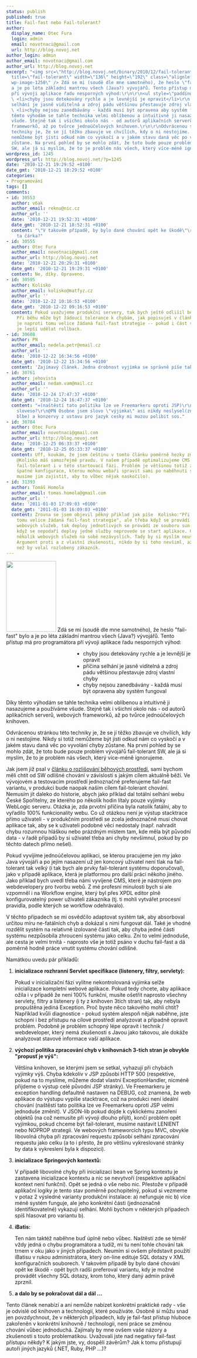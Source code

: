 ```yaml
---
status: publish
published: true
title: Fail-fast nebo Fail-tolerant?
author:
  display_name: Otec Fura
  login: admin
  email: novotnaci@gmail.com
  url: http://blog.novoj.net
author_login: admin
author_email: novotnaci@gmail.com
author_url: http://blog.novoj.net
excerpt: "<img src=\"http://blog.novoj.net/binary/2010/12/fail-tolerant.png\" alt=\"\"
  title=\"fail-tolerant\" width=\"136\" height=\"192\" class=\"alignleft size-full
  wp-image-1250\" /> Zdá se mi (soudě dle mne samotného), že heslo \"fail-fast\" bylo
  a je po léta základní mantrou všech (Java?) vývojářů. Tento přístup má pro programátora
  pří vývoji aplikace řadu nesporných výhod:\r\n\r\n<ul style=\"padding-left: 15em;\">\r\n
  \ <li>chyby jsou detekovány rychle a je levnější je opravit</li>\r\n  <li>příčina
  selhání je jasně viditelná a zdroj pádu většinou přestavuje zdroj vlastní chyby</li>\r\n
  \ <li>chyby nejsou zanedbávány - každá musí být opravena aby systém fungoval</li>\r\n</ul>\r\n\r\nDíky
  těmto výhodám se tahle technika velmi oblíbenou a intuitivně ji nasazujeme a používáme
  všude. Stejně tak i všichni okolo nás - od autorů aplikačních serverů, webových
  frameworků, až po tvůrce jednoúčelových knihoven.\r\n\r\nOdvrácenou stránkou této
  techniky je, že se jí těžko zbavuje ve chvílích, kdy o ni nestojíme. Nikdy si totiž
  nemůžeme být jisti odkud nám co vyskočí a v jakém stavu daná věc po vyvolání chyby
  zůstane. Na první pohled by se mohlo zdát, že toto bude pouze problém vývojářů fail-tolerant
  SW, ale já si myslím, že to je problém nás všech, který více-méně ignorujeme.\r\n\r\n"
wordpress_id: 1245
wordpress_url: http://blog.novoj.net/?p=1245
date: '2010-12-21 19:29:52 +0100'
date_gmt: '2010-12-21 18:29:52 +0100'
categories:
- Programování
tags: []
comments:
- id: 30553
  author: v6ak
  author_email: reknu@nic.cz
  author_url: ''
  date: '2010-12-21 19:52:31 +0100'
  date_gmt: '2010-12-21 18:52:31 +0100'
  content: "\"V takovém případě, by bylo dané chování opět ke škodě\"\r\nPatří tam
    ta čárka?"
- id: 30555
  author: Otec Fura
  author_email: novotnaci@gmail.com
  author_url: http://blog.novoj.net
  date: '2010-12-21 20:29:31 +0100'
  date_gmt: '2010-12-21 19:29:31 +0100'
  content: Ne, díky. Opraveno.
- id: 30595
  author: Kolisko
  author_email: kolisko@matfyz.cz
  author_url: ''
  date: '2010-12-22 10:16:53 +0100'
  date_gmt: '2010-12-22 09:16:53 +0100'
  content: Pokud uvažujeme produkční servery, tak bych ještě odlišil běh a start aplikace.
    Při běhu může být žádoucí tolerance k chybám, jak popisuješ v článku. Při startu
    je naproti tomu velice žádaná fail-fast strategie -- pokud i část systému nenaběhne,
    je lepší udělat rollback.
- id: 30608
  author: PN
  author_email: nedela.petr@email.cz
  author_url: ''
  date: '2010-12-22 16:34:56 +0100'
  date_gmt: '2010-12-22 15:34:56 +0100'
  content: 'Zajímavý článek. Jedna drobnost vyjímka se správně píše takto: výjimka.'
- id: 30761
  author: jehovista
  author_email: nedam.vam@mail.cz
  author_url: ''
  date: '2010-12-24 17:47:37 +0100'
  date_gmt: '2010-12-24 16:47:37 +0100'
  content: "=(naštěstí tato politika lze ve Freemarkeru oproti JSP)\r\nnechybi tam
    sloveso?\r\n@PN Osobne jsem slovo \"výjimka\" asi nikdy neslysel(zni mi to dost
    blbe) a konzervy z ustavu pro jazyk cesky mi muzou polibit sos."
- id: 30784
  author: Otec Fura
  author_email: novotnaci@gmail.com
  author_url: http://blog.novoj.net
  date: '2010-12-25 06:33:37 +0100'
  date_gmt: '2010-12-25 05:33:37 +0100'
  content: Uff, koukám, že jsem češtinu v tomto článku poměrně hezky zmasakroval.
    @Kolisko máš samozřejmě pravdu. V našem případě optimalizujeme CMS tak aby bylo
    fail-tolerant i v této startovací fázi. Problém je většinou totiž záležitostí
    špatné konfigurace, kterou mohou webaři spravit sami po naběhnutí systému (tj.
    musíme jim zajistit, aby to vůbec nějak naskočilo).
- id: 31393
  author: Tomáš Homola
  author_email: tomas.homola@gmail.com
  author_url: ''
  date: '2011-01-03 17:09:03 +0100'
  date_gmt: '2011-01-03 16:09:03 +0100'
  content: Zrovna se jsem objevil pěkný přiklad jak píše  Kolisko:"Při startu je naproti
    tomu velice žádaná fail-fast strategie", ale třeba když se provádí deploy Jaxws
    webových služeb, tak deploy jednotlivých se provádí ze souboru sun-jaxws.xml a
    když se nepodaří deploy jedné služby neprovede se start aplikace. Což když máte
    několik webových služeb na sobě nezávyslích. Tady by si myslím neuškodilo fail-tolerant.
    Argument proti a z vlastní zkušenosti, nikdo by si toho nevšiml, až do té doby
    než by volal rozlobený zákazník.
---
```

<p><img src="http://blog.novoj.net/binary/2010/12/fail-tolerant.png" alt="" title="fail-tolerant" width="136" height="192" class="alignleft size-full wp-image-1250" /> Zdá se mi (soudě dle mne samotného), že heslo "fail-fast" bylo a je po léta základní mantrou všech (Java?) vývojářů. Tento přístup má pro programátora pří vývoji aplikace řadu nesporných výhod:</p>
<ul style="padding-left: 15em;">
<li>chyby jsou detekovány rychle a je levnější je opravit</li>
<li>příčina selhání je jasně viditelná a zdroj pádu většinou přestavuje zdroj vlastní chyby</li>
<li>chyby nejsou zanedbávány - každá musí být opravena aby systém fungoval</li>
</ul>
<p>Díky těmto výhodám se tahle technika velmi oblíbenou a intuitivně ji nasazujeme a používáme všude. Stejně tak i všichni okolo nás - od autorů aplikačních serverů, webových frameworků, až po tvůrce jednoúčelových knihoven.</p>
<p>Odvrácenou stránkou této techniky je, že se jí těžko zbavuje ve chvílích, kdy o ni nestojíme. Nikdy si totiž nemůžeme být jisti odkud nám co vyskočí a v jakém stavu daná věc po vyvolání chyby zůstane. Na první pohled by se mohlo zdát, že toto bude pouze problém vývojářů fail-tolerant SW, ale já si myslím, že to je problém nás všech, který více-méně ignorujeme.</p>
<p><a id="more"></a><a id="more-1245"></a></p>
<p>Jak jsem již psal v <a href="http://blog.novoj.net/2009/08/07/odlisujete-v-aplikaci-vyvojove-testovaci-a-produkcni-prostredi/">článku o rozlišování běhových prostředí</a>, sami bychom měli chtít od SW odlišné chování v závislosti s jakým cílem aktuálně běží. Ve vývojovém a testovacím prostředí jednoznačně preferujeme fail-fast variantu, v produkci bude naopak naším cílem fail-tolerant chování. Nemusím jít daleko do historie, abych jako příklad dal totální selhání webu České Spořitelny, ze kterého po několik hodin lítaly pouze vyjímky WebLogic serveru. Otázka je, zda prvotní příčina byla natolik fatální, aby to vyřadilo 100% funkcionality webu. Co už otázkou není je výstup stacktrace přímo uživateli - v produkčním prostředí se zcela jednoznačně musí chovat aplikace tak, aby se k uživateli podobné věci nedostaly (např. nahradit chybu rozumnou hláškou nebo prázdným místem tam, kde měla být původní data - v řadě případů by si uživatel třeba ani chyby nevšimnul, pokud by po těchto datech přímo nešel).</p>
<p>Pokud vyvíjíme jednoúčelovou aplikaci, se kterou pracujeme jen my jako Java vývojáři a po jejím nasazení už jen koncový uživatel není tlak na fail-tolerant tak velký (i tak bych ale prvky fail-tolerant systému doporučoval), jako v případě aplikace, která je platformou pro další práci někoho jiného. Jako příklad bych uvedl třeba námi vyvíjené CMS, které je nástrojem pro webdevelopery pro tvorbu webů. Z mé profesní minulosti bych si ale vzpomněl i na Workflow engine, který byl přes XPDL editor plně konfigurovatelný power uživateli zákazníka (tj. ti mohli vytvářet procesní pravidla, podle kterých se workflow odehrávalo).</p>
<p>V těchto případech se mi osvědčilo adaptovat systém tak, aby absorboval určitou míru ne-fatálních chyb a dokázal s nimi fungovat dál. Také je vhodné rozdělit systém na relativně izolované části tak, aby chyba jedné části systému nezpůsobila zhroucení systému jako celku. Zní to velmi jednoduše, ale cesta je velmi trnitá - naprosto vše je totiž psáno v duchu fail-fast a dá poměrně hodně práce vnutit systému chování odlišné.</p>
<p>Namátkou uvedu pár příkladů:</p>
<ol>
<li><b>inicializace rozhranní Servlet specifikace (listenery, filtry, servlety):</b>
<p>Pokud v inicializační fázi vylítne nekontrolovaná vyjímka selže inicializace kompletní webové aplikace. Pokud tedy chcete, aby aplikace ožila i v případě že není 100% funkční, musíte ošetřit naprosto všechny servlety, filtry a listenery (i ty z knihoven 3tích stran) tak, aby nebyla propuštěna jediná Exception. Proč byste něco takového mohli chtít? Například kvůli diagnostice - pokud systém alespoň nějak naběhne, jste schopni i bez přístupu na cílové prostředí analyzovat a případně opravit problém. Podobně je problém schopný lépe opravit i technik / webdeveloper, který nemá zkušenosti s Javou jako takovou, ale dokáže analyzovat stavové informace vaší aplikace.</p>
</li>
<li><b>výchozí politika zpracování chyb v knihovnách 3-tích stran je obvykle "propusť je výš":</b>
<p>Většina knihoven, se kterými jsem se setkal, vyhazují při chybách vyjímky výš. Chyba kdekoliv v JSP způsobí HTTP 500 (respektive, pokud na to myslíme, můžeme dodat vlastní ExceptionHandler, nicméně přijdeme o výstup celé původní JSP stránky). Ve Freemarkeru je exception handling defaultně nastaven na DEBUG, což znamená, že web aplikace do výstupu vypíše stacktrace, což na produkci není ideální chování (naštěstí tato politika lze ve Freemarkeru oproti JSP velmi jednoduše změnit). V JSON-lib pokud dojde k cyklickému zanoření objektů (na což nemusíte při vývoji dlouho přijít), končí problém opět vyjímkou, pokud chceme být fail-tolerant, musíme nastavit LENIENT nebo NOPROP strategii. Ve webových frameworcích typu MVC, obvykle libovolná chyba při zpracování requestu způsobí selhání zpracování requestu jako celku (a to i přesto, že pro většinu vykreslované stránky by data k vykreslení byla k dispozici).</p>
</li>
<li><b>inicializace Springových kontextů:</b>
<p>V případě libovolné chyby při inicializaci bean ve Spring kontextu je zastavena inicializace kontextu a nic se nevytvoří (respektive aplikační kontext není funkční). Opět se jedná o vše nebo nic. Přestože v případě aplikační logiky je tento stav poměrně pochopitelný, pokud si vezmeme v potaz 2 výsledné varianty produkční instalace: a) nefunguje nic b) více méně systém funguje, ale jeho konkrétní části (jednoznačně identifikovatelné) vykazují selhání. Mohli bychom v některých případech spíš hlasovat pro variantu b).</p>
</li>
<li><b>iBatis:</b>
<p>Ten nám taktéž naběhne buď úplně nebo vůbec. Naštěstí zde se téměř vždy jedná o chybu programátora a tudíž, mi tu není tohle chování tak trnem v oku jako v jiných případech. Neumím si ovšem představit použití iBatisu v rukou administrátora, který on-line edituje SQL dotazy v XML konfiguračních souborech. V takovém případě by bylo dané chování opět ke škodě - opět bych radši preferoval variantu, kdy je možné provádět všechny SQL dotazy, krom toho, který daný admin právě zprznil.</p>
</li>
<li><b>a dalo by se pokračovat dál a dál ...</b></li>
</ol>
<p>Tento článek nenabízí a ani nemůže nabízet konkrétní praktické rady - vše je odvislé od knihoven a technologií, které používáte. Osobně si můžu snad jen povzdychnout, že v některých případech, kdy je fail-fast přístup hluboce zakořeněn v konkrétní knihovně / technologii, není práce se změnou chování vůbec jednoduchá. Zajímaly by mne ovšem vaše názory a zkušenosti s touto problematikou. Uvažovali jste nad negativy fail-fast přístupu někdy? K jakým jste, vy, dospěli závěrům? Jak k tomu přistupují autoři jiných jazyků (.NET, Ruby, PHP ...)?</p>

